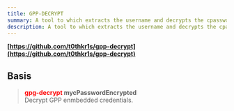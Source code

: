 ```yaml
---
title: GPP-DECRYPT
summary: A tool to which extracts the username and decrypts the cpassword attribute from the Group Policy Preferences XML file.
description: A tool to which extracts the username and decrypts the cpassword attribute from the Group Policy Preferences XML file.
---
```


**[https://github.com/t0thkr1s/gpp-decrypt](https://github.com/t0thkr1s/gpp-decrypt)**

## Basis


 > 
 > **<font color=red>gpg-decrypt</font> mycPasswordEncrypted**</br>
 > Decrypt GPP enmbedded credentials.
